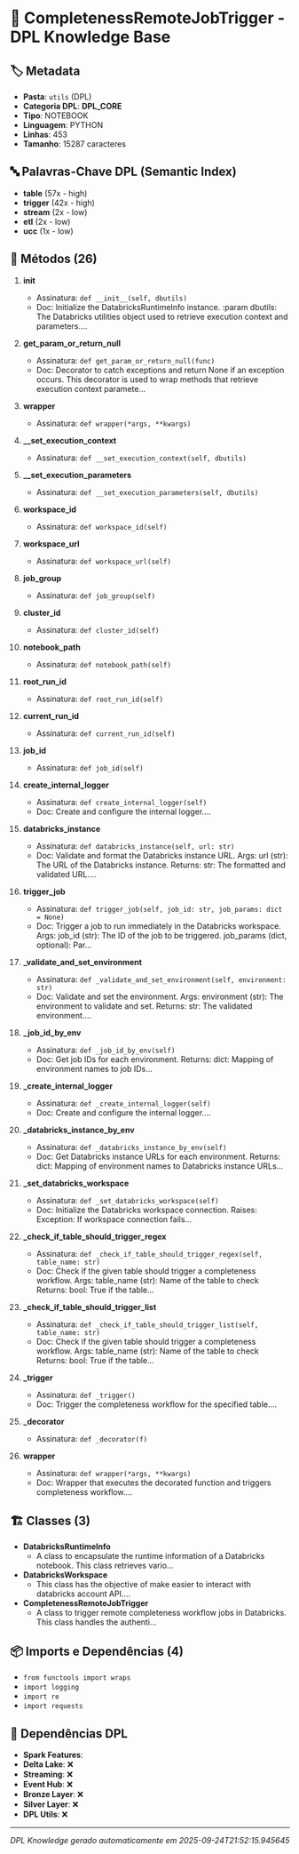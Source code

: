 # 🌊 CompletenessRemoteJobTrigger - DPL Knowledge Base

## 🏷️ Metadata
- **Pasta**: `utils` (DPL)
- **Categoria DPL**: **DPL_CORE**
- **Tipo**: NOTEBOOK
- **Linguagem**: PYTHON
- **Linhas**: 453
- **Tamanho**: 15287 caracteres

## 🔤 Palavras-Chave DPL (Semantic Index)
- **table** (57x - high)
- **trigger** (42x - high)
- **stream** (2x - low)
- **etl** (2x - low)
- **ucc** (1x - low)

## 🔧 Métodos (26)

 1. **__init__**
    - Assinatura: `def __init__(self, dbutils)`
    - Doc: Initialize the DatabricksRuntimeInfo instance.  :param dbutils: The Databricks utilities object used to retrieve execution context and parameters....

 2. **get_param_or_return_null**
    - Assinatura: `def get_param_or_return_null(func)`
    - Doc: Decorator to catch exceptions and return None if an exception occurs.  This decorator is used to wrap methods that retrieve execution context paramete...

 3. **wrapper**
    - Assinatura: `def wrapper(*args, **kwargs)`

 4. **__set_execution_context**
    - Assinatura: `def __set_execution_context(self, dbutils)`

 5. **__set_execution_parameters**
    - Assinatura: `def __set_execution_parameters(self, dbutils)`

 6. **workspace_id**
    - Assinatura: `def workspace_id(self)`

 7. **workspace_url**
    - Assinatura: `def workspace_url(self)`

 8. **job_group**
    - Assinatura: `def job_group(self)`

 9. **cluster_id**
    - Assinatura: `def cluster_id(self)`

10. **notebook_path**
    - Assinatura: `def notebook_path(self)`

11. **root_run_id**
    - Assinatura: `def root_run_id(self)`

12. **current_run_id**
    - Assinatura: `def current_run_id(self)`

13. **job_id**
    - Assinatura: `def job_id(self)`

14. **create_internal_logger**
    - Assinatura: `def create_internal_logger(self)`
    - Doc: Create and configure the internal logger....

15. **databricks_instance**
    - Assinatura: `def databricks_instance(self, url: str)`
    - Doc: Validate and format the Databricks instance URL.  Args: url (str): The URL of the Databricks instance.  Returns: str: The formatted and validated URL....

16. **trigger_job**
    - Assinatura: `def trigger_job(self, job_id: str, job_params: dict = None)`
    - Doc: Trigger a job to run immediately in the Databricks workspace.  Args: job_id (str): The ID of the job to be triggered. job_params (dict, optional): Par...

17. **_validate_and_set_environment**
    - Assinatura: `def _validate_and_set_environment(self, environment: str)`
    - Doc: Validate and set the environment.  Args: environment (str): The environment to validate and set.  Returns: str: The validated environment....

18. **_job_id_by_env**
    - Assinatura: `def _job_id_by_env(self)`
    - Doc: Get job IDs for each environment.  Returns: dict: Mapping of environment names to job IDs...

19. **_create_internal_logger**
    - Assinatura: `def _create_internal_logger(self)`
    - Doc: Create and configure the internal logger....

20. **_databricks_instance_by_env**
    - Assinatura: `def _databricks_instance_by_env(self)`
    - Doc: Get Databricks instance URLs for each environment.  Returns: dict: Mapping of environment names to Databricks instance URLs...

21. **_set_databricks_workspace**
    - Assinatura: `def _set_databricks_workspace(self)`
    - Doc: Initialize the Databricks workspace connection.  Raises: Exception: If workspace connection fails...

22. **_check_if_table_should_trigger_regex**
    - Assinatura: `def _check_if_table_should_trigger_regex(self, table_name: str)`
    - Doc: Check if the given table should trigger a completeness workflow.  Args: table_name (str): Name of the table to check  Returns: bool: True if the table...

23. **_check_if_table_should_trigger_list**
    - Assinatura: `def _check_if_table_should_trigger_list(self, table_name: str)`
    - Doc: Check if the given table should trigger a completeness workflow.  Args: table_name (str): Name of the table to check  Returns: bool: True if the table...

24. **_trigger**
    - Assinatura: `def _trigger()`
    - Doc: Trigger the completeness workflow for the specified table....

25. **_decorator**
    - Assinatura: `def _decorator(f)`

26. **wrapper**
    - Assinatura: `def wrapper(*args, **kwargs)`
    - Doc: Wrapper that executes the decorated function and triggers completeness workflow....


## 🏗️ Classes (3)

- **DatabricksRuntimeInfo**
  - A class to encapsulate the runtime information of a Databricks notebook.  This class retrieves vario...
- **DatabricksWorkspace**
  - This class has the objective of make easier to interact with databricks account API....
- **CompletenessRemoteJobTrigger**
  - A class to trigger remote completeness workflow jobs in Databricks.  This class handles the authenti...

## 📦 Imports e Dependências (4)

- `from functools import wraps`
- `import logging`
- `import re`
- `import requests`

## 🔗 Dependências DPL

- **Spark Features**: 
- **Delta Lake**: ❌
- **Streaming**: ❌
- **Event Hub**: ❌
- **Bronze Layer**: ❌
- **Silver Layer**: ❌
- **DPL Utils**: ❌

---
*DPL Knowledge gerado automaticamente em 2025-09-24T21:52:15.945645*
